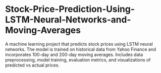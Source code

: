 # Stock-Price-Prediction-Using-LSTM-Neural-Networks-and-Moving-Averages
A machine learning project that predicts stock prices using LSTM neural networks. The model is trained on historical data from Yahoo Finance and incorporates 100-day and 200-day moving averages. Includes data preprocessing, model training, evaluation metrics, and visualizations of predicted vs actual prices.
